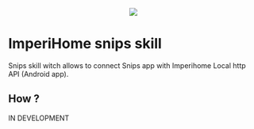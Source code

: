 
<p align="center">
  <a href="http://gulpjs.com">
    <img src="https://account.imperihome.com/assets/img/imperihome_logo_with_name.png">
  </a>
</p>


# ImperiHome snips skill

Snips skill witch allows to connect Snips app with Imperihome Local http API (Android app).

## How ?

IN DEVELOPMENT
